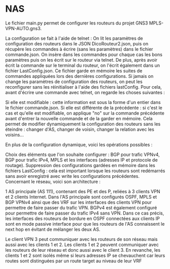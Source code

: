 # NAS
Le fichier main.py permet de configurer les routeurs du projet GNS3 MPLS-VPN-AUTO.gns3.

La configuration se fait à l'aide de telnet : On lit les paramètres de configuration des routeurs dans le JSON DicoRouteur2.json, puis on récupère les commandes à écrire (sans les paramètres) dans le fichier commande.json. On insère dans les commandes pour chaque cas les bons paramètres puis on les écrit sur le routeur via telnet. De plus, après avoir écrit la commande sur le terminal du routeur, on l'écrit également dans un fichier LastConfig.json. Ce fichier garde en mémoire les suites de commandes appliquées lors des dernières configurations. Si jamais on change les paramètres de configuration des routeurs, on peut les reconfigurer sans les réinitialiser à l'aide des fichiers lastConfig. Pour cela, avant d'écrire une commande avec telnet, on regarde les choses suivantes :

Si elle est modifiable : cette information est sous la forme d'un entier dans le fichier commande.json. Si elle est différente de la précédente : si c'est le cas et qu'elle est modifiable, on applique "no" sur la commande précédente avant d'entrer la nouvelle commande et de la garder en mémoire. Cela permet de modifier dynamiquement la configuration des routeurs sans les éteindre : changer d'AS, changer de voisin, changer la relation avec les voisins...

En plus de la configuration dynamique, voici les opérations possibles :

Choix des éléments que l'on souhaite configurer : BGP pour trafic VPNv4, BGP pour trafic IPv4, MPLS et les interfaces (adresses IP et protocole de routage).
Suppression des configurations gardées en mémoire dans les fichiers LastConfig : cela est important lorsque les routeurs sont redémarrés sans avoir enregistré avec write les configurations précédentes.
Concernant le réseau, voici son architecture :

1 AS principale (AS 111), contenant des PE et des P, reliées à 3 clients VPN et 2 clients Internet.
Dans l'AS principale sont configurés OSPF, MPLS et BGP VPNv4 ainsi que des VRF sur les interfaces des clients VPN pour permettre de faire passer du trafic VPN. BGPv4 est également configuré pour permettre de faire passer du trafic IPv4 sans VPN. Dans ce cas précis, les interfaces des routeurs de bordure en OSPF connectées aux clients IP sont en mode passive interface pour que les routeurs de l'AS connaissent le next hop en évitant de mélanger les deux AS.

Le client VPN 3 peut communiquer avec les routeurs de son réseau mais aussi avec les clients 1 et 2. Les clients 1 et 2 peuvent communiquer avec les routeurs de leur réseau et donc aussi avec le client 3. En revanche, les clients 1 et 2 sont isolés même si leurs adresses IP se chevauchent car leurs routes sont distinguées par un route target au niveau de leur VRF
